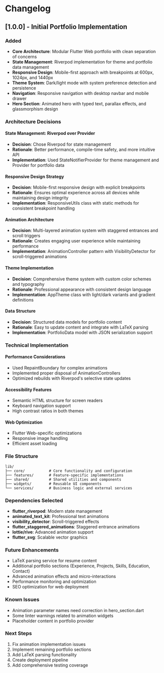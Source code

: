 # Changelog

## [1.0.0] - Initial Portfolio Implementation

### Added
- **Core Architecture**: Modular Flutter Web portfolio with clean separation of concerns
- **State Management**: Riverpod implementation for theme and portfolio data management
- **Responsive Design**: Mobile-first approach with breakpoints at 600px, 1024px, and 1440px
- **Theme System**: Dark/light mode with system preference detection and persistence
- **Navigation**: Responsive navigation with desktop navbar and mobile drawer
- **Hero Section**: Animated hero with typed text, parallax effects, and glassmorphism design

### Architecture Decisions

#### State Management: Riverpod over Provider
- **Decision**: Chose Riverpod for state management
- **Rationale**: Better performance, compile-time safety, and more intuitive API
- **Implementation**: Used StateNotifierProvider for theme management and Provider for portfolio data

#### Responsive Design Strategy
- **Decision**: Mobile-first responsive design with explicit breakpoints
- **Rationale**: Ensures optimal experience across all devices while maintaining design integrity
- **Implementation**: ResponsiveUtils class with static methods for consistent breakpoint handling

#### Animation Architecture
- **Decision**: Multi-layered animation system with staggered entrances and scroll triggers
- **Rationale**: Creates engaging user experience while maintaining performance
- **Implementation**: AnimationController pattern with VisibilityDetector for scroll-triggered animations

#### Theme Implementation
- **Decision**: Comprehensive theme system with custom color schemes and typography
- **Rationale**: Professional appearance with consistent design language
- **Implementation**: AppTheme class with light/dark variants and gradient definitions

#### Data Structure
- **Decision**: Structured data models for portfolio content
- **Rationale**: Easy to update content and integrate with LaTeX parsing
- **Implementation**: PortfolioData model with JSON serialization support

### Technical Implementation

#### Performance Considerations
- Used RepaintBoundary for complex animations
- Implemented proper disposal of AnimationControllers
- Optimized rebuilds with Riverpod's selective state updates

#### Accessibility Features
- Semantic HTML structure for screen readers
- Keyboard navigation support
- High contrast ratios in both themes

#### Web Optimization
- Flutter Web-specific optimizations
- Responsive image handling
- Efficient asset loading

### File Structure
```
lib/
├── core/           # Core functionality and configuration
├── features/       # Feature-specific implementations
├── shared/         # Shared utilities and components
├── widgets/        # Reusable UI components
└── services/       # Business logic and external services
```

### Dependencies Selected
- **flutter_riverpod**: Modern state management
- **animated_text_kit**: Professional text animations
- **visibility_detector**: Scroll-triggered effects
- **flutter_staggered_animations**: Staggered entrance animations
- **lottie/rive**: Advanced animation support
- **flutter_svg**: Scalable vector graphics

### Future Enhancements
- LaTeX parsing service for resume content
- Additional portfolio sections (Experience, Projects, Skills, Education, Contact)
- Advanced animation effects and micro-interactions
- Performance monitoring and optimization
- SEO optimization for web deployment

### Known Issues
- Animation parameter names need correction in hero_section.dart
- Some linter warnings related to animation widgets
- Placeholder content in portfolio provider

### Next Steps
1. Fix animation implementation issues
2. Implement remaining portfolio sections
3. Add LaTeX parsing functionality
4. Create deployment pipeline
5. Add comprehensive testing coverage

